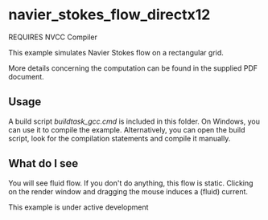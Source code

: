 # navier_stokes_flow_directx12 #

REQUIRES NVCC Compiler

This example simulates Navier Stokes flow on a rectangular grid.

More details concerning the computation can be found in the supplied PDF document.

## Usage
A build script *buildtask_gcc.cmd* is included in this folder. On Windows, you can use it to compile 
the example. Alternatively, you can open the build script, look for the compilation statements and compile it manually.

## What do I see

You will see fluid flow. If you don't do anything, this flow is static.
Clicking on the render window and dragging the mouse induces a (fluid) current.

This example is under active development